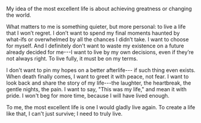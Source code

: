 
My idea of the most excellent life is about achieving greatness or changing the world.

What matters to me is something quieter, but more personal: to live a life that I won’t regret. I don’t want to spend my final moments haunted by what-ifs or overwhelmed by all the chances I didn’t take. I want to choose for myself. And I definitely don't want to waste my existence on a future already decided for me---I want to live by my own decisions, even if they’re not always right. To live fully, it must be on my terms.

I don't want to pin my hopes on a better afterlife--- if such thing even exists. When death finally comes, I want to greet it with peace, not fear. I want to look back and share the story of my life---the laughter, the heartbreak, the gentle nights, the pain. I want to say, "This was my life," and mean it with pride. I won't beg for more time, because I will have lived enough.

To me, the most excellent life is one I would gladly live again. To create a life like that, I can't just survive; I need to truly live.
